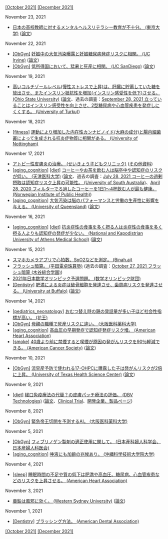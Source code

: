 [\[October 2021\]](2110.md) [\[December 2021\]](2112.md)

November 23, 2021
* [日本の高校教師に対するメンタルヘルスリテラシー教育が不十分。 (東京大学)](https://www.carenet.com/news/general/hdnj/53330) ([論文](https://bmcpsychiatry.biomedcentral.com/articles/10.1186/s12888-021-03481-y))

November 22, 2021
* [\[ObGyn\]](ObGyn.md) [妊娠中の大気汚染曝露と妊娠糖尿病発症リスクに相関。 (UC Irvine)](https://news.uci.edu/2021/10/04/uci-led-study-links-air-pollution-exposure-while-pregnant-to-higher-gestational-diabetes-risk/) ([論文](http://dx.doi.org/10.1016/j.envint.2021.106888))
* [\[ObGyn\]](ObGyn.md) [低所得国において、猛暑と死産に相関。 (UC SanDiego)](https://scripps.ucsd.edu/news/first-link-between-stillbirths-birth-complications-and-excessive-heat-lower-income-countries) ([論文](https://doi.org/10.1016/j.envint.2021.106902))

November 19, 2021
* [高いコルチゾールレベル(慢性ストレスで上昇)は、肝臓に貯蓄していた糖を放出させ、またインスリン抵抗性を増加(インスリン感受性を低下)させる。 (Ohio State University)](https://medicine.osu.edu/news/study-links-stress-with-higher-blood-sugars) ([論文](https://www.sciencedirect.com/science/article/abs/pii/S0306453020301177)、過去の調査：[September 28, 2021 立っていることはインスリン感受性を向上させ、2型糖尿病や心血管疾患を発症しにくくする。 (University of Turku)](2109.md))

November 18, 2021
* [\[fitness\]](fitness.md) [運動により増加した内在性カンナビノイド(大麻の成分)と腸内細菌叢によって生成される抗炎症物質に相関がある。 (University of Nottingham)](https://www.nottingham.ac.uk/news/exercise-increases-the-bodys-own-cannabis)

November 17, 2021
* [アトピー性皮膚炎の治療。 (せいきょう子どもクリニック)](http://www.ncn-t.net/morigen/text/atopy.html) ([その他資料](http://www.ncn-t.net/morigen/))
* [\[aging_cognition\]](aging_cognition.md) [\[diet\]](diet.md) [コーヒーやお茶を飲む人は脳卒中や認知症のリスクが低い。 (天津医科大学)](https://medicalxpress.com/news/2021-11-coffee-tea-dementia.html) ([論文](https://journals.plos.org/plosmedicine/article?id=10.1371/journal.pmed.1003830)、過去の調査：[July 28, 2021 コーヒーの過剰摂取は認知症リスク上昇の可能性。 (University of South Australia)](2107.md)、[April 28, 2020 フィルターでろ過したコーヒーを1日1～4杯飲む人が最も健康。 (Norwegian Institute of Public Health)](2004.md))
* [\[aging_cognition\]](aging_cognition.md) [大気汚染は脳のパフォーマンスと労働の生産性に影響を与える。 (University of Queensland)](https://www.uq.edu.au/news/article/2021/11/air-pollution-clouds-brain-performance-and-workforce-productivity) ([論文](https://www.nber.org/system/files/working_papers/w28785/w28785.pdf))

November 16, 2021
* [\[aging_cognition\]](aging_cognition.md) [\[diet\]](diet.md) [抗炎症性の食事を多く摂る人は炎症性の食事を多く摂る人よりも認知症の発症が少ない。 (National and Kapodistrian University of Athens Medical School)](https://www.aan.com/PressRoom/Home/PressRelease/4935) ([論文](https://n.neurology.org/content/early/2021/11/10/WNL.0000000000012973))

November 15, 2021
* [スマホカメラアプリで心拍数、SpO2などを測定。 (Binah.ai)](https://www.binah.ai/)
* [フラッシュ暗算。 (平田電卓珠算塾)](http://hiratads.webcrow.jp/flash10.html) (過去の調査：[October 27, 2021 フラッシュ暗算 (木谷綜合学園)](2110.md))
* [2021年日本数学オリンピック予選問題。 (数学オリンピック財団)](https://www.imojp.org/archive/mo2021/jmo2021/problems/jmo31y.pdf)
* [\[Dentistry\]](Dentistry.md) [肥満による炎症は破骨細胞を発達させ、歯周病リスクを発達させる。 (University at Buffalo)](http://www.buffalo.edu/news/releases/2021/11/011.html) ([論文](https://journals.sagepub.com/doi/10.1177/00220345211040729))

November 14, 2021
* [\[pediatrics_neonatology\]](pediatrics_neonatology.md) [おむつ替え時の親の発話量が多い子ほど社会性指標が高い。 (花王)](https://www.kao.com/jp/corporate/news/rd/2020/20201019-001/)
* [\[ObGyn\]](ObGyn.md) [母親の職種で死産リスクに違い。 (大阪医科薬科大学)](https://www.ompu.ac.jp/news/of2vmg000000g89h.html)
* [\[aging_cognition\]](aging_cognition.md) [高血圧の早期発症で認知症発症リスク増。  (American Heart Association)](https://newsroom.heart.org/news/earlier-onset-of-high-blood-pressure-affects-brain-structure-may-increase-dementia-risk)
* [\[smoke\]](smoke.md) [40歳より前に禁煙すると喫煙が原因の発がんリスクを90％軽減できる。 (American Cancer Society)](http://pressroom.cancer.org/SmokingAndCancer) ([論文](https://jamanetwork.com/journals/jamaoncology/article-abstract/2784990))

November 10, 2021
* [\[ObGyn\]](ObGyn.md) [流早産予防で使われる17-OHPCに曝露した子は発がんリスクが2倍に上昇。 (University of Texas Health Science Center)](https://www.uth.edu/news/story.htm?id=9f15d85c-254d-499b-af44-31fb94f9d4bc) ([論文](https://www.ajog.org/article/S0002-9378(21)01184-4/pdf))

November 9, 2021
* [\[diet\]](diet.md) [経口免疫療法の代替？の皮膚パッチ療法の評価。 (DBV Technologies)](https://www.medpagetoday.com/meetingcoverage/acaai/95507) ([論文](https://www.annallergy.org/article/S1081-1206(21)00627-X/fulltext)、[Clinical Trial](https://clinicaltrials.gov/ct2/show/NCT02916446)、[開発企業、製品ページ](https://www.dbv-technologies.com/pipeline/viaskin-peanut/))

November 8, 2021
* [\[ObGyn\]](ObGyn.md) [緊急帝王切開を予測するAI。 (大阪医科薬科大学)](https://obgyn.onlinelibrary.wiley.com/doi/full/10.1002/ijgo.13888)

November 5, 2021
* [\[ObGyn\]](ObGyn.md) [フィブリノゲン製剤の適正使用に関して。 (日本産科婦人科学会、日本産婦人科医会)](https://www.jsog.or.jp/news/pdf/20210910_FBG_shuuchi.pdf)
* [\[aging_cognition\]](aging_cognition.md) [唾液にも加齢の兆候あり。 (沖縄科学技術大学院大学)](https://www.oist.jp/ja/news-center/press-releases/36599)

November 4, 2021
* [\[sleep\]](sleep.md) [睡眠時間の不足や質の低下は肥満や高血圧、糖尿病、心血管疾患などのリスクを上昇させる。 (American Heart Association)](https://www.ahajournals.org/doi/full/10.1161/CIR.0000000000000444)

November 3, 2021
* [亜鉛は風邪に効く。 (Western Sydney University)](https://www.westernsydney.edu.au/nicm/news/zinc_shown_to_prevent_symptoms_and_shorten_duration_of_common_cold_and_flu-like_illnesses) ([論文](https://bmjopen.bmj.com/content/11/11/e047474))

November 1, 2021
* [\[Dentistry\]](Dentistry.md) [ブラッシング方法。 (American Dental Association)](https://www.mouthhealthy.org/en/az-topics/b/brushing-your-teeth)

[\[October 2021\]](2110.md) [\[December 2021\]](2112.md)
